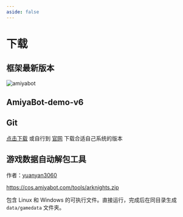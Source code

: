 ```yaml
---
aside: false
---
```


<script setup>
import download from './components/download.vue'
</script>

# 下载

## 框架最新版本

![amiyabot](https://img.shields.io/pypi/v/amiyabot)

## AmiyaBot-demo-v6

<download version="master" text="正式版" />
<download version="dev" text="测试版" />

## Git

[点击下载](https://objects.githubusercontent.com/github-production-release-asset-2e65be/23216272/2c9b0433-013d-483f-8c1c-256e88ec86f3?X-Amz-Algorithm=AWS4-HMAC-SHA256&X-Amz-Credential=AKIAIWNJYAX4CSVEH53A%2F20220922%2Fus-east-1%2Fs3%2Faws4_request&X-Amz-Date=20220922T110228Z&X-Amz-Expires=300&X-Amz-Signature=366b23a99d9d870adc84fcfa3b7bbbebdff6484446b49a76922930f32a603102&X-Amz-SignedHeaders=host&actor_id=34387011&key_id=0&repo_id=23216272&response-content-disposition=attachment%3B%20filename%3DGit-2.37.3-64-bit.exe&response-content-type=application%2Foctet-stream)
或自行到 [官网](http://gitforwindows.org/) 下载合适自己系统的版本

## 游戏数据自动解包工具

作者：[yuanyan3060](https://github.com/yuanyan3060)

https://cos.amiyabot.com/tools/arknights.zip

包含 Linux 和 Windows 的可执行文件。直接运行，完成后在同目录生成 `data/gamedata` 文件夹。
